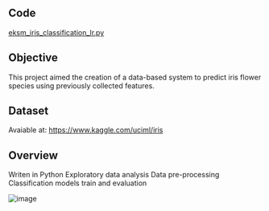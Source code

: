 ## Code
[eksm_iris_classification_lr.py](https://github.com/eduardoksmello/eduardoksmello_portfolio/blob/main/eksm_heart_disease/eksm_heart_disease_classifier.ipynb)

## Objective
This project aimed the creation of a data-based system to predict iris flower species using previously collected features.

## Dataset
Avaiable at: https://www.kaggle.com/uciml/iris

## Overview
Writen in Python
Exploratory data analysis
Data pre-processing
Classification models train and evaluation

![image](https://images.unsplash.com/photo-1628348070889-cb656235b4eb?ixid=MnwxMjA3fDB8MHxwaG90by1wYWdlfHx8fGVufDB8fHx8&ixlib=rb-1.2.1&auto=format&fit=crop&w=1470&q=80)
